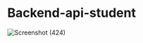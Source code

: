 # Backend-api-student
![Screenshot (424)](https://github.com/Utkarsh3010/Backend-api-student/assets/92597547/24f6b13c-cf54-4dd1-899b-7231d9d1c6a7)
